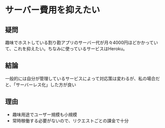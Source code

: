 # サーバー費用を抑えたい

## 疑問
趣味でホストしている割り勘アプリのサーバー代が月々4000円ほどかかっていて、これを抑えたい。ちなみに使っているサービスはHeroku。

## 結論
一般的には自分が管理しているサービスによって対応策は変わるが、私の場合だと、「サーバーレス化」した方が良い

## 理由
- 趣味用途でユーザー規模も小規模
- 常時稼働する必要がないので、リクエストごとの課金で十分

